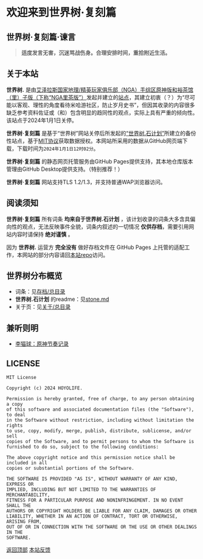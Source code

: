 # 欢迎来到世界树·复刻篇



## 世界树·复刻篇·谏言
> **适度发言无害，沉迷骂战伤身。合理安排时间，重拾附近生活。** 



## 关于本站
**世界树.** 是由[艾泽拉斯国家地理/精英玩家俱乐部（NGA）手综区原神版和裕茶馆（里）子版（下称“NGA里茶版”）](https://ngabbs.com/thread.php?fid=758&ff=650)发起并建立的[站点](https://hoyo.life/)，其建立初衷（？）为“尽可能以客观、理性的角度看待米哈游社区，防止岁月史书”，但因其收录的内容很多缺乏参考资料佐证或（和）包含明显的趋同性的观点，实际上具有严重的倾向性。该站点于2024年1月1日关停。

**世界树·复刻篇** 是基于“世界树”网站关停后所发起的[“世界树.石计划”](https://github.com/hoyolife/stone)所建立的备份性站点，基于[MIT协议](#license)获取数据授权。本网站所采用的数据从GitHub网页端下载，下载时间为`2024年1月1日12时02分`。

**世界树·复刻篇** 的静态网页托管服务由GitHub Pages提供支持，其本地仓库版本管理由GitHub Desktop提供支持。（特别推荐！）

**世界树·复刻篇** 网站支持TLS 1.2/1.3，并支持普通WAP浏览器访问。



## 阅读须知
**世界树·复刻篇** 所有词条 **均来自于世界树.石计划** ，该计划收录的词条大多含具偏向性的观点，无法反映事件全貌，词条内叙述的一切情况 **仅供存档**，需要引用网站内容时请保持 **绝对谨慎** 。

因为 **世界树.** 运营方 **完全没有** 做好存档文件在 GitHub Pages 上托管的适配工作，本网站的部分内容请回[本站repo](https://github.com/irminsul-dup/irminsul-dup.github.io)访问。



## 世界树分布概览
+ 词条：见[存档/总目录](/存档/总目录.md)
+ **世界树.石计划** 的readme：见[stone.md](/关于/stone.md)
+ 关于页：见[关于/总目录](/关于/总目录.md)


## 兼听则明
+ [李猫球：原神节奏记录](https://limaoqiu.com/yuanshenjiezou)




## LICENSE
```
MIT License

Copyright (c) 2024 HOYOLIFE.

Permission is hereby granted, free of charge, to any person obtaining a copy
of this software and associated documentation files (the "Software"), to deal
in the Software without restriction, including without limitation the rights
to use, copy, modify, merge, publish, distribute, sublicense, and/or sell
copies of the Software, and to permit persons to whom the Software is
furnished to do so, subject to the following conditions:

The above copyright notice and this permission notice shall be included in all
copies or substantial portions of the Software.

THE SOFTWARE IS PROVIDED "AS IS", WITHOUT WARRANTY OF ANY KIND, EXPRESS OR
IMPLIED, INCLUDING BUT NOT LIMITED TO THE WARRANTIES OF MERCHANTABILITY,
FITNESS FOR A PARTICULAR PURPOSE AND NONINFRINGEMENT. IN NO EVENT SHALL THE
AUTHORS OR COPYRIGHT HOLDERS BE LIABLE FOR ANY CLAIM, DAMAGES OR OTHER
LIABILITY, WHETHER IN AN ACTION OF CONTRACT, TORT OR OTHERWISE, ARISING FROM,
OUT OF OR IN CONNECTION WITH THE SOFTWARE OR THE USE OR OTHER DEALINGS IN THE
SOFTWARE.

```



[返回顶部](#欢迎来到世界树复刻篇)
[本站反馈](https://github.com/irminsul-dup/irminsul-dup.github.io/issues)